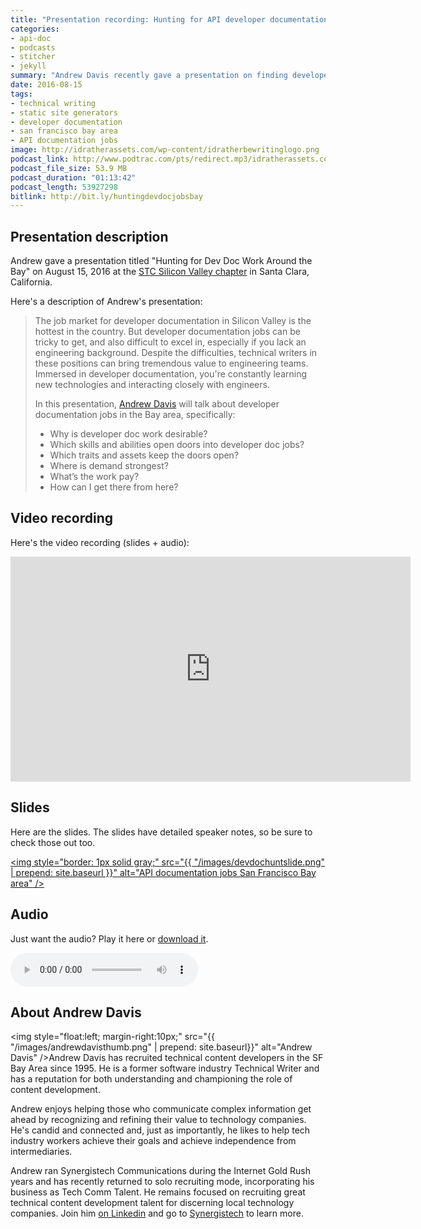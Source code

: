 ```yaml
---
title: "Presentation recording: Hunting for API developer documentation jobs in the San Francisco Bay area, by Andrew Davis"
categories:
- api-doc
- podcasts
- stitcher
- jekyll
summary: "Andrew Davis recently gave a presentation on finding developer documentation jobs (mostly for API documentation) in the San Francisco Bay area. The title of the presentation is Hunting for Dev Doc Work around the Bay. You can listen to the presentation recording, check out the slides, or just download the audio."
date: 2016-08-15
tags:
- technical writing
- static site generators
- developer documentation
- san francisco bay area
- API documentation jobs
image: http://idratherassets.com/wp-content/idratherbewritinglogo.png
podcast_link: http://www.podtrac.com/pts/redirect.mp3/idratherassets.com/podcasts/huntingdevdoc.mp3
podcast_file_size: 53.9 MB
podcast_duration: "01:13:42"
podcast_length: 53927298
bitlink: http://bit.ly/huntingdevdocjobsbay
---
```


## Presentation description

Andrew gave a presentation titled "Hunting for Dev Doc Work Around the Bay" on August 15, 2016 at the [STC Silicon Valley chapter](http://www.stc-siliconvalley.org/2016/07/21/august-15-hunting-for-dev-doc-work-around-the-bay/
) in Santa Clara, California. 

Here's a description of Andrew's presentation:

<blockquote>
<p>The job market for developer documentation in Silicon Valley is the hottest in the country. But developer documentation jobs can be tricky to get, and also difficult to excel in, especially if you lack an engineering background. Despite the difficulties, technical writers in these positions can bring tremendous value to engineering teams. Immersed in developer documentation, you're constantly learning new technologies and interacting closely with engineers. </p>
<p>In this presentation, <a href="http://www.synergistech.com/">Andrew Davis</a> will talk about developer documentation jobs in the Bay area, specifically:</p>
<ul>
<li>Why is developer doc work desirable?</li>
<li>Which skills and abilities open doors into developer doc jobs?</li>
<li>Which traits and assets keep the doors open?</li>
<li>Where is demand strongest?</li>
<li>What’s the work pay?</li>
<li>How can I get there from here?</li>
</ul>
</blockquote>

## Video recording

Here's the video recording (slides + audio):

<iframe width="640" height="360" src="https://www.youtube.com/embed/0myJY0WpG1U" frameborder="0" allowfullscreen></iframe>

## Slides

Here are the slides. The slides have detailed speaker notes, so be sure to check those out too.

<a href="http://bit.ly/2b4ep9V"><img style="border: 1px solid gray;" src="{{ "/images/devdochuntslide.png" | prepend: site.baseurl }}" alt="API documentation jobs San Francisco Bay area" /></a>

## Audio 

Just want the audio? Play it here or <a href="http://www.podtrac.com/pts/redirect.mp3/idratherassets.com/podcasts/huntingdevdoc.mp3">download it</a>.

<p><audio controls="controls"><source src="http://www.podtrac.com/pts/redirect.mp3/idratherassets.com/podcasts/huntingdevdoc.mp3" type="audio/mpeg" /></audio></p>

## About Andrew Davis

<img style="float:left; margin-right:10px;" src="{{ "/images/andrewdavisthumb.png" | prepend: site.baseurl}}" alt="Andrew Davis" />Andrew Davis has recruited technical content developers in the SF Bay Area since 1995. He is a former software industry Technical Writer and has a reputation for both understanding and championing the role of content development.

Andrew enjoys helping those who communicate complex information get ahead by recognizing and refining their value to technology companies. He's candid and connected and, just as importantly, he likes to help tech industry workers achieve their goals and achieve independence from intermediaries.

Andrew ran Synergistech Communications during the Internet Gold Rush years and has recently returned to solo recruiting mode, incorporating his business as Tech Comm Talent. He remains focused on recruiting great technical content development talent for discerning local technology companies. Join him <a href="http://www.linkedin.com/in/synergistech">on Linkedin</a> and go to [Synergistech](http://www.synergistech.com/) to learn more.

